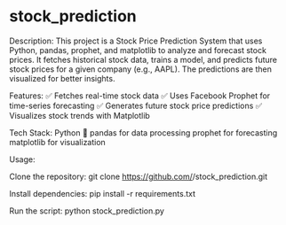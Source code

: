 # stock_prediction
Description:
This project is a Stock Price Prediction System that uses Python, pandas, prophet, and matplotlib to analyze and forecast stock prices. It fetches historical stock data, trains a model, and predicts future stock prices for a given company (e.g., AAPL). The predictions are then visualized for better insights.

Features:
✅ Fetches real-time stock data
✅ Uses Facebook Prophet for time-series forecasting
✅ Generates future stock price predictions
✅ Visualizes stock trends with Matplotlib

Tech Stack:
Python 🐍
pandas for data processing
prophet for forecasting
matplotlib for visualization

Usage:

Clone the repository:
git clone https://github.com/<your-username>/stock_prediction.git

Install dependencies:
pip install -r requirements.txt

Run the script:
python stock_prediction.py
